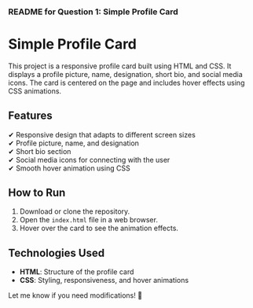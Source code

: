 
### **README for Question 1: Simple Profile Card**  

# **Simple Profile Card**  

This project is a responsive profile card built using HTML and CSS. It displays a profile picture, name, designation, short bio, and social media icons. The card is centered on the page and includes hover effects using CSS animations.  

## **Features**  
✔ Responsive design that adapts to different screen sizes  
✔ Profile picture, name, and designation  
✔ Short bio section  
✔ Social media icons for connecting with the user  
✔ Smooth hover animation using CSS  

## **How to Run**  
1. Download or clone the repository.  
2. Open the `index.html` file in a web browser.  
3. Hover over the card to see the animation effects.  

## **Technologies Used**  
- **HTML**: Structure of the profile card  
- **CSS**: Styling, responsiveness, and hover animations  

Let me know if you need modifications! 🚀


